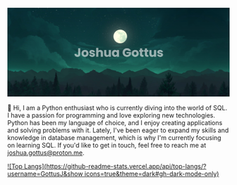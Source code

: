 [![MasterHead](https://github.com/GottusJ/GottusJ/blob/main/banner.png)](https://github.com/GottusJ/GottusJ)

👋 Hi, I am a Python enthusiast who is currently diving into the world of SQL. I have a passion for programming and love exploring new technologies. Python has been my language of choice, and I enjoy creating applications and solving problems with it. Lately, I've been eager to expand my skills and knowledge in database management, which is why I'm currently focusing on learning SQL. If you'd like to get in touch, feel free to reach me at joshua.gottus@proton.me.

[![Top Langs](https://github-readme-stats.vercel.app/api/top-langs/?username=GottusJ&show icons=true&theme=dark#gh-dark-mode-only)](https://github.com/GottusJ/GottusJ#gh-dark-mode-only)
